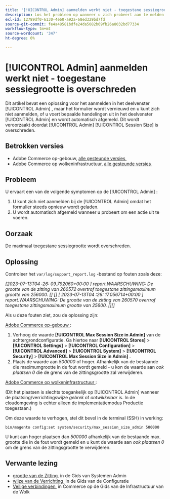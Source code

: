 ```yaml
---
title: '[!UICONTROL Admin] aanmelden werkt niet - toegestane sessiegrootte is overschreden'
description: Los het probleem op wanneer u zich probeert aan te melden bij het deelvenster [!UICONTROL Admin] en het formulier wordt vernieuwd en u zich niet kunt aanmelden.
exl-id: 12789df0-6130-4e60-a92a-68ed329bd7fd
source-git-commit: fe4a48581bdfe24da5082b69fb26a8032bd77334
workflow-type: tm+mt
source-wordcount: '347'
ht-degree: 0%

---
```


# [!UICONTROL Admin] aanmelden werkt niet - toegestane sessiegrootte is overschreden

Dit artikel bevat een oplossing voor het aanmelden in het deelvenster [!UICONTROL Admin] , maar het formulier wordt vernieuwd en u kunt zich niet aanmelden, of u voert bepaalde handelingen uit in het deelvenster [!UICONTROL Admin] en wordt automatisch afgemeld.
Dit wordt veroorzaakt doordat [!UICONTROL Admin] [!UICONTROL Session Size] is overschreden.

## Betrokken versies

* Adobe Commerce op-gebouw, [&#x200B; alle gesteunde versies &#x200B;](https://www.adobe.com/content/dam/cc/en/legal/terms/enterprise/pdfs/Adobe-Commerce-Software-Lifecycle-Policy.pdf)
* Adobe Commerce op wolkeninfrastructuur, [&#x200B; alle gesteunde versies &#x200B;](https://www.adobe.com/content/dam/cc/en/legal/terms/enterprise/pdfs/Adobe-Commerce-Software-Lifecycle-Policy.pdf)

## Probleem

U ervaart een van de volgende symptomen op de [!UICONTROL Admin] :

1. U kunt zich niet aanmelden bij de [!UICONTROL Admin] omdat het formulier steeds opnieuw wordt geladen.
1. U wordt automatisch afgemeld wanneer u probeert om een actie uit te voeren.

## Oorzaak

De maximaal toegestane sessiegrootte wordt overschreden.

## Oplossing

Controleer het `var/log/support_report.log` -bestand op fouten zoals deze:

*[2023-07-13T04 :26: 09.792060+00:00 ] report.WAARSCHUWING: De grootte van de zitting van 260572 overtrof toegestane zittingsmaximum grootte van 256000. [] []
[ 2023-07-13T04 :26: 17.056714+00:00 ] report.WAARSCHUWING: De grootte van de zitting van 260570 overtrof toegestane zittingsmaximum grootte van 25600. [][]*

Als u deze fouten ziet, zou de oplossing zijn:

<u> Adobe Commerce op-gebouw </u>:
1. Verhoog de waarde **[!UICONTROL Max Session Size in Admin]** van de achtergrondconfiguratie. Ga hiertoe naar **[!UICONTROL Stores]** > **[!UICONTROL Settings]** > **[!UICONTROL Configuration]** > **[!UICONTROL Advanced]** > **[!UICONTROL System]** > **[!UICONTROL Security]** > **[!UICONTROL Max Session Size in Admin]** .
1. Plaats de waarde aan *500000* of hoger. Afhankelijk van de bestaande die maximumgrootte in de fout wordt gemeld - u kon de waarde aan *ook plaatsen 0* die de grens van de zittingsgrootte zal verwijderen.

<u> Adobe Commerce op wolkeninfrastructuur </u>:

(Dit het plaatsen is slechts toegankelijk op [!UICONTROL Admin] wanneer de plaatsing/verrichtingswijze *gebrek* of *ontwikkelaar* is. In de cloudomgeving is echter alleen de implementatiemodus Productie toegestaan.)

Om deze waarde te verhogen, stel dit bevel in de terminal (SSH) in werking:

```ssh
bin/magento config:set system/security/max_session_size_admin 500000
```

U kunt aan hoger plaatsen dan *500000* afhankelijk van de bestaande max. grootte die in de fout wordt gemeld en u kunt de waarde aan *ook plaatsen 0* om de grens van de zittingsgrootte te verwijderen.

## Verwante lezing

* [&#x200B; grootte van de Zitting &#x200B;](https://experienceleague.adobe.com/nl/docs/commerce-admin/systems/security/security-session-management#admin-sessions) in de Gids van Systemen Admin
* [&#x200B; wijze van de Verrichting &#x200B;](https://experienceleague.adobe.com/nl/docs/commerce-operations/configuration-guide/cli/set-mode) in de Gids van de Configuratie
* [&#x200B; Veilige verbindingen &#x200B;](https://experienceleague.adobe.com/nl/docs/commerce-cloud-service/user-guide/develop/secure-connections) in Commerce op de Gids van de Infrastructuur van de Wolk
